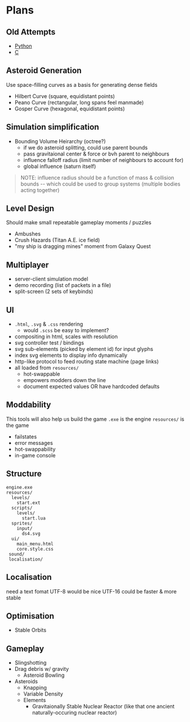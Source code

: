 # Plans

## Old Attempts

 * [Python](https://bitbucket.org/snake-biscuits/starwar)
 * [C](https://bitbucket.org/snake-biscuits/starduel)


## Asteroid Generation

Use space-filling curves as a basis for generating dense fields

 * Hilbert Curve (square, equidistant points)
 * Peano Curve (rectangular, long spans feel manmade)
 * Gosper Curve (hexagonal, equidistant points)


## Simulation simplification

 * Bounding Volume Heirarchy (octree?)
   - if we do asteroid splitting, could use parent bounds
   - pass gravitaional center & force or bvh parent to neighbours
   - influence falloff radius (limit number of neighbours to account for)
   - global influence (saturn itself)

> NOTE: influence radius should be a function of mass & collision bounds
> -- which could be used to group systems (multiple bodies acting together)


## Level Design

Should make small repeatable gameplay moments / puzzles
 * Ambushes
 * Crush Hazards (Titan A.E. ice field)
 * "my ship is dragging mines" moment from Galaxy Quest


## Multiplayer

 * server-client simulation model
 * demo recording (list of packets in a file)
 * split-screen (2 sets of keybinds)


## UI

 * `.html`, `.svg` & `.css` rendering
   - would `.scss` be easy to implement?
 * compositing in html, scales with resolution
 * svg controller test / bindings
 * svg sub-elements (picked by element id) for input glyphs
 * index svg elements to display info dynamically
 * http-like protocol to feed routing state machine (page links)
 * all loaded from `resources/`
   - hot-swappable
   - empowers modders down the line
   - document expected values OR have hardcoded defaults


## Moddability

This tools will also help us build the game
`.exe` is the engine
`resources/` is the game
 * failstates
 * error messages
 * hot-swappability
 * in-game console


## Structure

```
engine.exe
resources/
  levels/
    start.ext
  scripts/
    levels/
      start.lua
  sprites/
    input/
      ds4.svg
  ui/
    main_menu.html
    core.style.css
 sound/
 localisation/
```


## Localisation

need a text fomat
UTF-8 would be nice
UTF-16 could be faster & more stable


## Optimisation
 * Stable Orbits


## Gameplay
 * Slingshotting
 * Drag debris w/ gravity
   - Asteroid Bowling
 * Asteroids
   - Knapping
   - Variable Density
   - Elements
     * Gravitaionally Stable Nuclear Reactor
       (like that one ancient naturally-occuring nuclear reactor)
